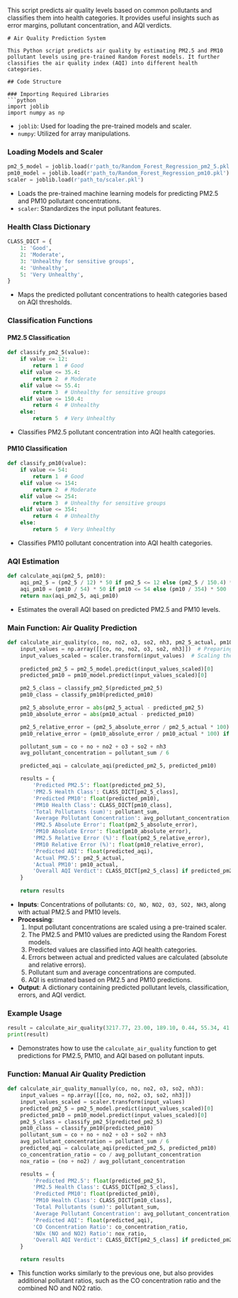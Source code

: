 This script predicts air quality levels based on common pollutants and classifies them into health categories. It provides useful insights such as error margins, pollutant concentration, and AQI verdicts.

```
# Air Quality Prediction System

This Python script predicts air quality by estimating PM2.5 and PM10 pollutant levels using pre-trained Random Forest models. It further classifies the air quality index (AQI) into different health categories. 

## Code Structure

### Importing Required Libraries
```python
import joblib
import numpy as np
```
- `joblib`: Used for loading the pre-trained models and scaler.
- `numpy`: Utilized for array manipulations.

### Loading Models and Scaler
```python
pm2_5_model = joblib.load(r'path_to/Random_Forest_Regression_pm2_5.pkl')
pm10_model = joblib.load(r'path_to/Random_Forest_Regression_pm10.pkl')
scaler = joblib.load(r'path_to/scaler.pkl')
```
- Loads the pre-trained machine learning models for predicting PM2.5 and PM10 pollutant concentrations.
- `scaler`: Standardizes the input pollutant features.

### Health Class Dictionary
```python
CLASS_DICT = {
    1: 'Good',
    2: 'Moderate',
    3: 'Unhealthy for sensitive groups',
    4: 'Unhealthy',
    5: 'Very Unhealthy',
}
```
- Maps the predicted pollutant concentrations to health categories based on AQI thresholds.

### Classification Functions
#### PM2.5 Classification
```python
def classify_pm2_5(value):
    if value <= 12:
        return 1  # Good
    elif value <= 35.4:
        return 2  # Moderate
    elif value <= 55.4:
        return 3  # Unhealthy for sensitive groups
    elif value <= 150.4:
        return 4  # Unhealthy
    else:
        return 5  # Very Unhealthy
```
- Classifies PM2.5 pollutant concentration into AQI health categories.

#### PM10 Classification
```python
def classify_pm10(value):
    if value <= 54:
        return 1  # Good
    elif value <= 154:
        return 2  # Moderate
    elif value <= 254:
        return 3  # Unhealthy for sensitive groups
    elif value <= 354:
        return 4  # Unhealthy
    else:
        return 5  # Very Unhealthy
```
- Classifies PM10 pollutant concentration into AQI health categories.

### AQI Estimation
```python
def calculate_aqi(pm2_5, pm10):
    aqi_pm2_5 = (pm2_5 / 12) * 50 if pm2_5 <= 12 else (pm2_5 / 150.4) * 500
    aqi_pm10 = (pm10 / 54) * 50 if pm10 <= 54 else (pm10 / 354) * 500
    return max(aqi_pm2_5, aqi_pm10)
```
- Estimates the overall AQI based on predicted PM2.5 and PM10 levels.

### Main Function: Air Quality Prediction
```python
def calculate_air_quality(co, no, no2, o3, so2, nh3, pm2_5_actual, pm10_actual):
    input_values = np.array([[co, no, no2, o3, so2, nh3]])  # Preparing the input
    input_values_scaled = scaler.transform(input_values)  # Scaling the inputs
    
    predicted_pm2_5 = pm2_5_model.predict(input_values_scaled)[0]
    predicted_pm10 = pm10_model.predict(input_values_scaled)[0]

    pm2_5_class = classify_pm2_5(predicted_pm2_5)
    pm10_class = classify_pm10(predicted_pm10)

    pm2_5_absolute_error = abs(pm2_5_actual - predicted_pm2_5)
    pm10_absolute_error = abs(pm10_actual - predicted_pm10)

    pm2_5_relative_error = (pm2_5_absolute_error / pm2_5_actual * 100) if pm2_5_actual != 0 else None
    pm10_relative_error = (pm10_absolute_error / pm10_actual * 100) if pm10_actual != 0 else None

    pollutant_sum = co + no + no2 + o3 + so2 + nh3
    avg_pollutant_concentration = pollutant_sum / 6

    predicted_aqi = calculate_aqi(predicted_pm2_5, predicted_pm10)

    results = {
        'Predicted PM2.5': float(predicted_pm2_5),
        'PM2.5 Health Class': CLASS_DICT[pm2_5_class],
        'Predicted PM10': float(predicted_pm10),
        'PM10 Health Class': CLASS_DICT[pm10_class],
        'Total Pollutants (sum)': pollutant_sum,
        'Average Pollutant Concentration': avg_pollutant_concentration,
        'PM2.5 Absolute Error': float(pm2_5_absolute_error),
        'PM10 Absolute Error': float(pm10_absolute_error),
        'PM2.5 Relative Error (%)': float(pm2_5_relative_error),
        'PM10 Relative Error (%)': float(pm10_relative_error),
        'Predicted AQI': float(predicted_aqi),
        'Actual PM2.5': pm2_5_actual,
        'Actual PM10': pm10_actual,
        'Overall AQI Verdict': CLASS_DICT[pm2_5_class] if predicted_pm2_5 < predicted_pm10 else CLASS_DICT[pm10_class]
    }
    
    return results
```
- **Inputs**: Concentrations of pollutants: `CO, NO, NO2, O3, SO2, NH3`, along with actual PM2.5 and PM10 levels.
- **Processing**:
  1. Input pollutant concentrations are scaled using a pre-trained scaler.
  2. The PM2.5 and PM10 values are predicted using the Random Forest models.
  3. Predicted values are classified into AQI health categories.
  4. Errors between actual and predicted values are calculated (absolute and relative errors).
  5. Pollutant sum and average concentrations are computed.
  6. AQI is estimated based on PM2.5 and PM10 predictions.
- **Output**: A dictionary containing predicted pollutant levels, classification, errors, and AQI verdict.

### Example Usage
```python
result = calculate_air_quality(3217.77, 23.00, 189.10, 0.44, 55.34, 41.45, 12.0, 50.0)
print(result)
```
- Demonstrates how to use the `calculate_air_quality` function to get predictions for PM2.5, PM10, and AQI based on pollutant inputs.

### Function: Manual Air Quality Prediction
```python
def calculate_air_quality_manually(co, no, no2, o3, so2, nh3):
    input_values = np.array([[co, no, no2, o3, so2, nh3]])
    input_values_scaled = scaler.transform(input_values)
    predicted_pm2_5 = pm2_5_model.predict(input_values_scaled)[0]
    predicted_pm10 = pm10_model.predict(input_values_scaled)[0]
    pm2_5_class = classify_pm2_5(predicted_pm2_5)
    pm10_class = classify_pm10(predicted_pm10)
    pollutant_sum = co + no + no2 + o3 + so2 + nh3
    avg_pollutant_concentration = pollutant_sum / 6
    predicted_aqi = calculate_aqi(predicted_pm2_5, predicted_pm10)
    co_concentration_ratio = co / avg_pollutant_concentration
    nox_ratio = (no + no2) / avg_pollutant_concentration

    results = {
        'Predicted PM2.5': float(predicted_pm2_5),
        'PM2.5 Health Class': CLASS_DICT[pm2_5_class],
        'Predicted PM10': float(predicted_pm10),
        'PM10 Health Class': CLASS_DICT[pm10_class],
        'Total Pollutants (sum)': pollutant_sum,
        'Average Pollutant Concentration': avg_pollutant_concentration,
        'Predicted AQI': float(predicted_aqi),
        'CO Concentration Ratio': co_concentration_ratio,
        'NOx (NO and NO2) Ratio': nox_ratio,
        'Overall AQI Verdict': CLASS_DICT[pm2_5_class] if predicted_pm2_5 < predicted_pm10 else CLASS_DICT[pm10_class]
    }

    return results
```
- This function works similarly to the previous one, but also provides additional pollutant ratios, such as the CO concentration ratio and the combined NO and NO2 ratio.
